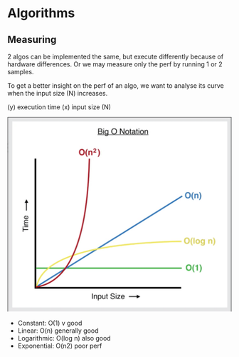 # Algorithms

## Measuring

2 algos can be implemented the same, but execute differently because of hardware differences.
Or we may measure only the perf by running 1 or 2 samples.

To get a better insight on the perf of an algo, we want to analyse its curve when the input size (N) increases.

(y) execution time
(x) input size (N)

![big o notation](./images/bigo.png)

- Constant: O(1) v good
- Linear: O(n) generally good
- Logarithmic: O(log n) also good
- Exponential: O(n2) poor perf
